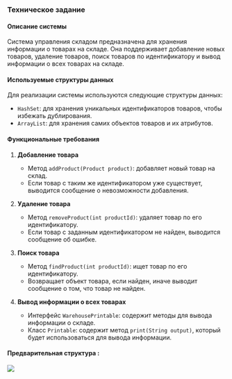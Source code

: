 ### Техническое задание

#### Описание системы

Система управления складом предназначена для хранения информации о товарах на складе. Она поддерживает добавление новых товаров, удаление товаров, поиск товаров по идентификатору и вывод информации о всех товарах на складе.

#### Используемые структуры данных

Для реализации системы используются следующие структуры данных:
- `HashSet`: для хранения уникальных идентификаторов товаров, чтобы избежать дублирования.
- `ArrayList`: для хранения самих объектов товаров и их атрибутов.

#### Функциональные требования

1. **Добавление товара**
   - Метод `addProduct(Product product)`: добавляет новый товар на склад.
   - Если товар с таким же идентификатором уже существует, выводится сообщение о невозможности добавления.

2. **Удаление товара**
   - Метод `removeProduct(int productId)`: удаляет товар по его идентификатору.
   - Если товар с заданным идентификатором не найден, выводится сообщение об ошибке.

3. **Поиск товара**
   - Метод `findProduct(int productId)`: ищет товар по его идентификатору.
   - Возвращает объект товара, если найден, иначе выводит сообщение о том, что товар не найден.

4. **Вывод информации о всех товарах**
   - Интерфейс `WarehousePrintable`: содержит методы для вывода информации о складе.
   - Класс `Printable`: содержит метод `print(String output)`, который будет использоваться для вывода информации.

#### Предварительная структура :

![](//www.plantuml.com/plantuml/png/TP1FQm8n4CNl-HJ3Ncehg_T5H4iFNIYb8DBpT1Cra3zBCX6a-jqRDvlOqdOloxpvlScyMNb2Hq4hTdSWwdqpd_SApLMPTLRFEuNUrrpYtg5cR2XXGzRXNi0dW_ZLdjnGDx1s3aylqjFYpLaUEbecGaMfvQC63JoZFsm4BRRRzYaXK-IvFybSd_xtqN2qaYVE2MsF8gFI5ApbFy6TDFnVR6om2sCvp6nsNi8xEd6mmSS7eWS_bCYP1q6u57dQNokOR2Z-zs03zU6svwNChElpCZlBeFJqU3l96xXU8LK6jMWWJKqAQXiCDH179A5Ns1Nc-_uLMR16LF1Grr3jdDMWqPogafKDQ-oY_O-OQPqXriW_dbe-74wMmzwOjLAJelvsliOSj_w5hOJXGQil)
